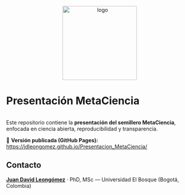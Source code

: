 <p align="center">
  <img src="https://raw.githubusercontent.com/JDLeongomez/Presentacion_MetaCiencia/heads/master/img/logo_MetaCiencia.png" alt="logo" height="200">
</p>

# Presentación MetaCiencia

![]()

Este repositorio contiene la **presentación del semillero MetaCiencia**, enfocada en ciencia abierta, reproducibilidad y transparencia.

🔗 **Versión publicada (GitHub Pages):**  
https://jdleongomez.github.io/Presentacion_MetaCiencia/

## Contacto
[**Juan David Leongómez**](https://github.com/JDLeongomez) · PhD, MSc — Universidad El Bosque (Bogotá, Colombia)
